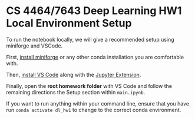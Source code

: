 # CS 4464/7643 Deep Learning HW1 Local Environment Setup

To run the notebook locally, we will give a recommended setup using miniforge and VSCode.

First, [install miniforge](https://github.com/conda-forge/miniforge#install) or any other conda installation you are comfortable with.

Then, [install VS Code](https://code.visualstudio.com/) along with the [Jupyter Extension](https://marketplace.visualstudio.com/items?itemName=ms-toolsai.jupyter).

Finally, open the **root homework folder** with VS Code and follow the remaining directions the 
Setup section within `main.ipynb`.

If you want to run anything within your command line, ensure that you have run `conda activate dl_hw1` to change
to the correct conda environment.
